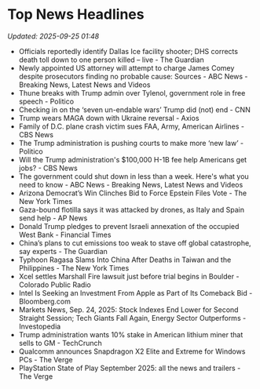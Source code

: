 # Top News Headlines

_Updated: 2025-09-25 01:48_

- Officials reportedly identify Dallas Ice facility shooter; DHS corrects death toll down to one person killed – live - The Guardian
- Newly appointed US attorney will attempt to charge James Comey despite prosecutors finding no probable cause: Sources - ABC News - Breaking News, Latest News and Videos
- Thune breaks with Trump admin over Tylenol, government role in free speech - Politico
- Checking in on the ‘seven un-endable wars’ Trump did (not) end - CNN
- Trump wears MAGA down with Ukraine reversal - Axios
- Family of D.C. plane crash victim sues FAA, Army, American Airlines - CBS News
- The Trump administration is pushing courts to make more ‘new law’ - Politico
- Will the Trump administration's $100,000 H-1B fee help Americans get jobs? - CBS News
- The government could shut down in less than a week. Here's what you need to know - ABC News - Breaking News, Latest News and Videos
- Arizona Democrat’s Win Clinches Bid to Force Epstein Files Vote - The New York Times
- Gaza-bound flotilla says it was attacked by drones, as Italy and Spain send help - AP News
- Donald Trump pledges to prevent Israeli annexation of the occupied West Bank - Financial Times
- China’s plans to cut emissions too weak to stave off global catastrophe, say experts - The Guardian
- Typhoon Ragasa Slams Into China After Deaths in Taiwan and the Philippines - The New York Times
- Xcel settles Marshall Fire lawsuit just before trial begins in Boulder - Colorado Public Radio
- Intel Is Seeking an Investment From Apple as Part of Its Comeback Bid - Bloomberg.com
- Markets News, Sep. 24, 2025: Stock Indexes End Lower for Second Straight Session; Tech Giants Fall Again, Energy Sector Outperforms - Investopedia
- Trump administration wants 10% stake in American lithium miner that sells to GM - TechCrunch
- Qualcomm announces Snapdragon X2 Elite and Extreme for Windows PCs - The Verge
- PlayStation State of Play September 2025: all the news and trailers - The Verge